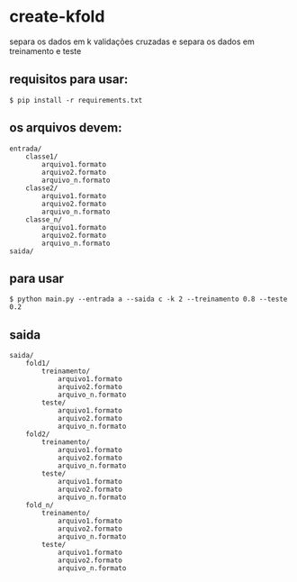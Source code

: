 # create-kfold

separa os dados em k validações cruzadas e separa os dados em treinamento e teste

## requisitos para usar:

    $ pip install -r requirements.txt

## os arquivos devem:
    entrada/
        classe1/
            arquivo1.formato
            arquivo2.formato
            arquivo_n.formato
        classe2/
            arquivo1.formato
            arquivo2.formato
            arquivo_n.formato
        classe_n/
            arquivo1.formato
            arquivo2.formato
            arquivo_n.formato
    saida/

## para usar

    $ python main.py --entrada a --saida c -k 2 --treinamento 0.8 --teste 0.2

## saida
    saida/
        fold1/
            treinamento/
                arquivo1.formato
                arquivo2.formato
                arquivo_n.formato
            teste/
                arquivo1.formato
                arquivo2.formato
                arquivo_n.formato
        fold2/
            treinamento/
                arquivo1.formato
                arquivo2.formato
                arquivo_n.formato
            teste/
                arquivo1.formato
                arquivo2.formato
                arquivo_n.formato
        fold_n/
            treinamento/
                arquivo1.formato
                arquivo2.formato
                arquivo_n.formato
            teste/
                arquivo1.formato
                arquivo2.formato
                arquivo_n.formato

